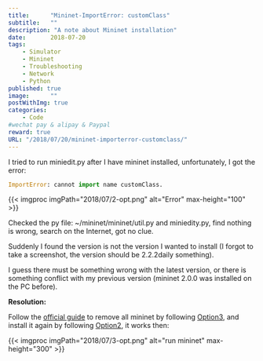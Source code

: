```yaml
---
title:      "Mininet-ImportError: customClass"
subtitle:   ""
description: "A note about Mininet installation"
date:       2018-07-20
tags:
    - Simulator
    - Mininet
    - Troubleshooting
    - Network
    - Python
published: true
image:      ""
postWithImg: true
categories:
    - Code
#wechat pay & alipay & Paypal
reward: true
URL: "/2018/07/20/mininet-importerror-customclass/"
---
```

I tried to run miniedit.py after I have mininet installed, unfortunately, I got the error:

~~~python
ImportError: cannot import name customClass.
~~~

{{< imgproc imgPath="2018/07/2-opt.png" alt="Error" max-height="100" >}}

Checked the py file: ~/mininet/mininet/util.py and miniedity.py, find nothing is wrong, search on the Internet, got no clue.

Suddenly I found the version is not the version I wanted to install (I forgot to take a screenshot, the version should be 2.2.2daily something).

I guess there must be something wrong with the latest version, or there is something conflict with my previous version (mininet 2.0.0 was installed on the PC before).

**Resolution:**

Follow the [official guide](http://mininet.org/download/) to remove all mininet by following [Option3](http://mininet.org/download/#option-3-installation-from-packages), and install it again by following [Option2](http://mininet.org/download/#option-2-native-installation-from-source), it works then:

{{< imgproc imgPath="2018/07/3-opt.png" alt="run mininet" max-height="300" >}}
